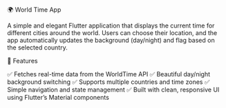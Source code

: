 🌍 World Time App

A simple and elegant Flutter application that displays the current time for different cities around the world.
Users can choose their location, and the app automatically updates the background (day/night) and flag based on the selected country.

🚀 Features

✅ Fetches real-time data from the WorldTime API
✅ Beautiful day/night background switching
✅ Supports multiple countries and time zones
✅ Simple navigation and state management
✅ Built with clean, responsive UI using Flutter’s Material components
